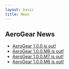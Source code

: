 ```yaml
---
layout: basic
title: News
---
```


## AeroGear News

* [AeroGear 1.0.0 is out!](2013/03/28/aerogear-1.0.0-is-out/)
* [AeroGear 1.0.0.M8 is out!](2013/01/30/aerogear-1.0.0.M8-is-out/)
* [AeroGear 1.0.0.M7 is out!](2012/12/20/aerogear-1.0.0.M7-is-out/)
* [AeroGear 1.0.0.M6 is out!](2012/10/24/aerogear-1.0.0.M6-is-out/)
